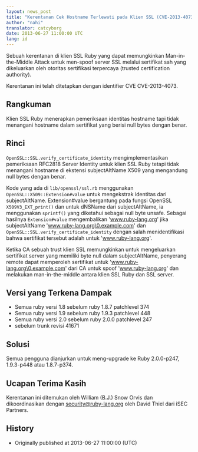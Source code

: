 ```yaml
---
layout: news_post
title: "Kerentanan Cek Hostname Terlewati pada Klien SSL (CVE-2013-4073)"
author: "nahi"
translator: catcyborg
date: 2013-06-27 11:00:00 UTC
lang: id
---
```


Sebuah kerentanan di klien SSL Ruby yang dapat memungkinkan Man-in-the-Middle Attack
untuk men-spoof server SSL melalui sertifikat sah yang dikeluarkan oleh otoritas
sertifikasi terpercaya (trusted certification authority).

Kerentanan ini telah ditetapkan dengan identifier CVE CVE-2013-4073.

## Rangkuman

Klien SSL Ruby menerapkan pemeriksaan identitas hostname tapi tidak
menangani hostname dalam sertifikat yang berisi null bytes dengan benar.

## Rinci

```OpenSSL::SSL.verify_certificate_identity``` mengimplementasikan pemeriksaan
RFC2818 Server Identity untuk klien SSL Ruby tetapi tidak menangani hostname di
ekstensi subjectAltName X509 yang mengandung null bytes dengan benar.

Kode yang ada di ```lib/openssl/ssl.rb``` menggunakan ```OpenSSL::X509::Extension#value```
untuk mengekstrak identitas dari subjectAltName.  Extension#value bergantung pada
fungsi OpenSSL ```X509V3_EXT_print()``` dan untuk dNSName dari subjectAltName, ia
menggunakan ```sprintf()``` yang diketahui sebagai null byte unsafe. Sebagai hasilnya
```Extension#value``` mengembalikan 'www.ruby-lang.org' jika subjectAltName
'www.ruby-lang.org\0.example.com' dan
```OpenSSL::SSL.verify_certificate_identity``` dengan salah menidentifikasi bahwa
sertifikat tersebut adalah untuk 'www.ruby-lang.org'.

Ketika CA sebuah trust klien SSL memungkinkan untuk mengeluarkan sertifikat server
yang memiliki byte null dalam subjectAltName, penyerang remote dapat memperoleh
sertifikat untuk 'www.ruby-lang.org\0.example.com' dari CA untuk spoof
'www.ruby-lang.org' dan melakukan man-in-the-middle antara klien SSL Ruby
dan SSL server.

## Versi yang Terkena Dampak

 * Semua ruby versi 1.8 sebelum ruby 1.8.7 patchlevel 374
 * Semua ruby versi 1.9 sebelum ruby 1.9.3 patchlevel 448
 * Semua ruby versi 2.0 sebelum ruby 2.0.0 patchlevel 247
 * sebelum trunk revisi 41671

## Solusi

Semua pengguna dianjurkan untuk meng-upgrade ke Ruby 2.0.0-p247, 1.9.3-p448 atau
1.8.7-p374.

## Ucapan Terima Kasih

Kerentanan ini ditemukan oleh William (B.J.) Snow Orvis dan dikoordinasikan
dengan security@ruby-lang.org oleh David Thiel dari iSEC Partners.

## History

 * Originally published at 2013-06-27 11:00:00 (UTC)
